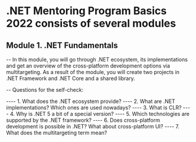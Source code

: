 # .NET Mentoring Program Basics 2022 consists of several modules
## Module 1. .NET Fundamentals
-- In this module, you will go through .NET ecosystem, its implementations and get an overview of the cross-platform development options via multitargeting. As a result of the module, you will create two projects in .NET Framework and .NET Core and a shared library.  

-- Questions for the self-check:

---- 1. What does the .NET ecosystem provide?
---- 2. What are .NET implementations? Which ones are used nowadays?
---- 3. What is CLR?
---- 4. Why is .NET 5 a bit of a special version?
---- 5. Which technologies are supported by the .NET framework?
---- 6. Does cross-platform development is possible in .NET? What about cross-platform UI?
---- 7. What does the multitargeting term mean?